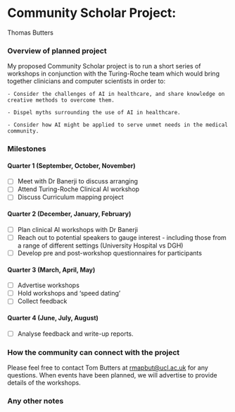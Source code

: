 # Community Scholar Project:
Thomas Butters

### Overview of planned project
My proposed Community Scholar project is to run a short series of workshops in conjunction with the Turing-Roche team which would bring together clinicians and computer scientists in order to:

    - Consider the challenges of AI in healthcare, and share knowledge on creative methods to overcome them. 

    - Dispel myths surrounding the use of AI in healthcare.

    - Consider how AI might be applied to serve unmet needs in the medical community.

### Milestones

#### Quarter 1 (September, October, November)
- [ ] Meet with Dr Banerji to discuss arranging 
- [ ] Attend Turing-Roche Clinical AI workshop
- [ ] Discuss Curriculum mapping project

#### Quarter 2 (December, January, February)
- [ ] Plan clinical AI workshops with Dr Banerji
- [ ] Reach out to potential speakers to gauge interest - including those from a range of different settings (University Hospital vs DGH)
- [ ] Develop pre and post-workshop questionnaires for participants

#### Quarter 3 (March, April, May)
- [ ] Advertise workshops
- [ ] Hold workshops and ‘speed dating’
- [ ] Collect feedback

#### Quarter 4 (June, July, August)
- [ ] Analyse feedback and write-up reports.


### How the community can connect with the project
Please feel free to contact Tom Butters at rmapbut@ucl.ac.uk for any questions.
When events have been planned, we will advertise to provide details of the workshops.


### Any other notes
